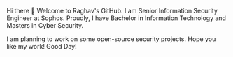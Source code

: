 Hi there 👋
Welcome to Raghav's GitHub.
I am Senior Information Security Engineer at Sophos. Proudly, I have Bachelor in Information Technology and Masters in Cyber Security.

I am planning to work on some open-source security projects. Hope you like my work!
Good Day!
<!--
**raghavpatel1413/raghavpatel1413** is a ✨ _special_ ✨ repository because its `README.md` (this file) appears on your GitHub profile.

Here are some ideas to get you started:

- 🔭 I’m currently working on ...
- 🌱 I’m currently learning ...
- 👯 I’m looking to collaborate on ...
- 🤔 I’m looking for help with ...
- 💬 Ask me about ...
- 📫 How to reach me: ...
- 😄 Pronouns: ...
- ⚡ Fun fact: ...
-->
